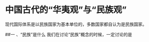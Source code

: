 # 中国古代的“华夷观”与“民族观”
<!-- 首先我必须承认这是一个很大、很重要、又经常引起误解的问题，我既非专业学者又没有广泛深入的积累，只是出于兴趣，在有限的范围内做了有限的学习和辨析，得到了一个属于自己的、需要不断修正的观点。诚然我也会更加努力地去学习和进步。谨在此将我不成熟的观点分享如下，希望能够收到更多批评和指正，并且在同样有兴趣的读者之间引发有益的讨论和思考。 -->

现代国际体系是以民族国家为基本单位的，多数国家都自认为是民族国家。

##一 、“民族”是什么
我们在讨论“民族”概念的时候，一定讨论的是
